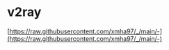 # v2ray
[https://raw.githubusercontent.com/xmha97/_/main/-](https://raw.githubusercontent.com/xmha97/_/main/-)
